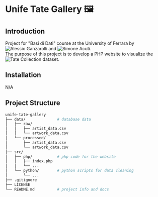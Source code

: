 # Unife Tate Gallery 🖼

## Introduction

Project for "Basi di Dati" course at the University of Ferrara by ![Alessio Ganzarolli](https://github.com/aleganza) and ![Simone Acuti](https://github.com/acuti03).
<br>
The purpose of this project is to develop a PHP website to visualize the ![Tate Collection](https://github.com/tategallery/collection) dataset. 

## Installation

N/A

## Project Structure

```bash
unife-tate-gallery
├── data/              # database data
│   ├── raw/
│   │   ├── artist_data.csv
│   │   └── artwork_data.csv
│   └── processed/
│       ├── artist_data.csv
│       └── artwork_data.csv
├── src/
│   ├── php/           # php code for the website
│   │   ├── index.php
│   │   └── ...
│   └── python/        # python scripts for data cleaning
│       └── ...
├── .gitignore
├── LICENSE
└── README.md          # project info and docs 
```
